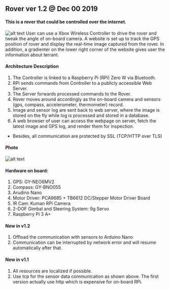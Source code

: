 ## Rover ver 1.2 @ Dec 00 2019
#### This is a rover that could be controlled over the internet.<br>
![alt text](https://raw.githubusercontent.com/xg590/rover/v1.1/github/architecture.png "architecture")
User can use a Xbox Wireless Controller to drive the rover and tweak the angle of on-board camera. A website is set up to track the GPS position of rover and display the real-time image captured from the rover. In addition, a gradienter on the lower right corner of the website gives user the information about terrant. 
#### Architecture Description
1. The Controller is linked to a Raspberry Pi (RPi) Zero W via Bluetooth.
2. RPi sends commands from Controller to a publicly accessible Web Server.
3. The Server forwards processed commands to the Rover.
4. Rover moves around accordingly as the on-board camera and sensors (gps, compass, accelerometer, thermometer) record.
5. Image and sensor log are sent back to web server, where the image is stored on the fly while log is processed and stored in a database.
6. A web browser of user can access the webpage on server, fetch the latest image and GPS log, and render them for inspection. 

* Besides, all communication are protected by SSL (TCP/HTTP over TLS)
#### Photo
![alt text](https://raw.githubusercontent.com/xg590/rover/v1.1/github/photo.jpg "real rover")
#### Hardware on board:
  1. GPS: GY-NEO6MV2
  2. Compass: GY-BNO055
  3. Arudino Nano
  4. Motor Driver: PCA9685 + TB6612 DC/Stepper Motor Driver Board
  5. IR Cam: Kuman RPi Camera
  6. 2-DOF Gimbal and Steering System: 9g Servo
  7. Raspberry Pi 3 A+
  
#### New in v1.2
1. Offload the communication with sensors to Arduino Nano
2. Communication can be interrupted by network error and will resume automatically after that.
 
#### New in v1.1
1. All resources are localized if possible.
2. Use tcp for the sensor data communication as shown above. The first version actually use http which is expensive for on-board RPi.
 
